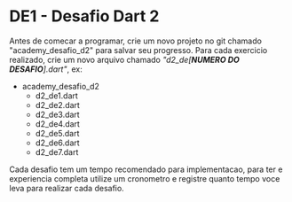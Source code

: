 # DE1 - Desafio Dart 2

Antes de comecar a programar, crie um novo projeto no git chamado "academy_desafio_d2" para salvar seu progresso. Para
cada exercicio realizado, crie um novo arquivo chamado _"d2_de[**NUMERO DO DESAFIO**].dart"_, ex:

- academy_desafio_d2
    - d2_de1.dart
    - d2_de2.dart
    - d2_de3.dart
    - d2_de4.dart
    - d2_de5.dart
    - d2_de6.dart
    - d2_de7.dart

Cada desafio tem um tempo recomendado para implementacao, para ter e experiencia completa utilize um cronometro e
registre quanto tempo voce leva para realizar cada desafio.
